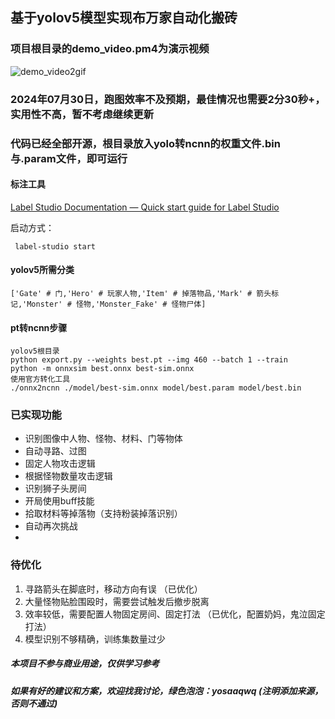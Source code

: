 ## 基于yolov5模型实现布万家自动化搬砖
### 项目根目录的demo_video.pm4为演示视频
![demo_video2gif](https://github.com/yosaa/dnfm-auto/blob/main/demo_video.gif)

### 2024年07月30日，跑图效率不及预期，最佳情况也需要2分30秒+，实用性不高，暂不考虑继续更新

### 代码已经全部开源，根目录放入yolo转ncnn的权重文件.bin与.param文件，即可运行

#### 标注工具
[Label Studio Documentation — Quick start guide for Label Studio](https://labelstud.io/guide/quick_start)

启动方式：
```
 label-studio start
```

#### yolov5所需分类
```
['Gate' # 门,'Hero' # 玩家人物,'Item' # 掉落物品,'Mark' # 箭头标记,'Monster' # 怪物,'Monster_Fake' # 怪物尸体]
```

#### pt转ncnn步骤
```
yolov5根目录
python export.py --weights best.pt --img 460 --batch 1 --train
python -m onnxsim best.onnx best-sim.onnx
使用官方转化工具
./onnx2ncnn ./model/best-sim.onnx model/best.param model/best.bin
```

### 已实现功能

- 识别图像中人物、怪物、材料、门等物体
- 自动寻路、过图
- 固定人物攻击逻辑
- 根据怪物数量攻击逻辑
- 识别狮子头房间
- 开局使用buff技能
- 拾取材料等掉落物（支持粉装掉落识别）
- 自动再次挑战
- 

### 待优化
1. 寻路箭头在脚底时，移动方向有误 （已优化）
2. 大量怪物贴脸围殴时，需要尝试触发后撤步脱离
3. 效率较低，需要配置人物固定房间、固定打法 （已优化，配置奶妈，鬼泣固定打法）
4. 模型识别不够精确，训练集数量过少

##### 本项目不参与商业用途，仅供学习参考
##### 如果有好的建议和方案，欢迎找我讨论，绿色泡泡：yosaaqwq (注明添加来源，否则不通过)
